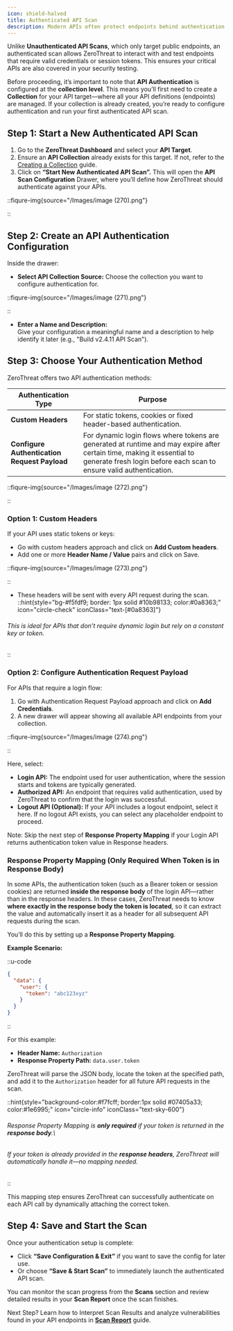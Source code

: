 ```yaml
---
icon: shield-halved
title: Authenticated API Scan
description: Modern APIs often protect endpoints behind authentication layers like tokens, cookies, or session-based logins. To effectively test these endpoints, ZeroThreat allows you to configure **Authenticated API Scans**.
---
```




Unlike **Unauthenticated API Scans**, which only target public endpoints, an authenticated scan allows ZeroThreat to interact with and test endpoints that require valid credentials or session tokens. This ensures your critical APIs are also covered in your security testing.

Before proceeding, it’s important to note that **API Authentication** is configured at the **collection level**. This means you’ll first need to create a **Collection** for your API target—where all your API definitions (endpoints) are managed. If your collection is already created, you’re ready to configure authentication and run your first authenticated API scan.

## Step 1: Start a New Authenticated API Scan

1. Go to the **ZeroThreat Dashboard** and select your **API Target**.
2. Ensure an **API Collection** already exists for this target. If not, refer to the [Creating a Collection](creating-a-collection.md) guide.
3. Click on **“Start New Authenticated API Scan”.** This will open the **API Scan Configuration** Drawer, where you’ll define how ZeroThreat should authenticate against your APIs.

::fiqure-img{source="/Images/image (270).png"}

::

## Step 2: Create an API Authentication Configuration

Inside the drawer:

* **Select API Collection Source:** Choose the collection you want to configure authentication for.

::fiqure-img{source="/Images/image (271).png"}

::

* **Enter a Name and Description:**\
  Give your configuration a meaningful name and a description to help identify it later (e.g., "Build v2.4.11 API Scan").

## Step 3: Choose Your Authentication Method

ZeroThreat offers two API authentication methods:

| Authentication Type                          | Purpose                                                                                                                                                                                       |
| -------------------------------------------- | --------------------------------------------------------------------------------------------------------------------------------------------------------------------------------------------- |
| **Custom Headers**                           | For static tokens, cookies or fixed header-based authentication.                                                                                                                              |
| **Configure Authentication Request Payload** | For dynamic login flows where tokens are generated at runtime and may expire after certain time, making it essential to generate fresh login before each scan to ensure valid authentication. |


::fiqure-img{source="/Images/image (272).png"}

::
<!-- <figure><img src="../../.gitbook/assets/image (4).png" alt=""><figcaption></figcaption></figure> -->

### Option 1: Custom Headers

If your API uses static tokens or keys:

* Go with custom headers approach and click on **Add Custom headers**.&#x20;
* Add one or more **Header Name / Value** pairs and click on Save.

::fiqure-img{source="/Images/image (273).png"}

::

* These headers will be sent with every API request during the scan.
::hint{style="bg-#f5fdf9; border: 1px solid #10b98133; color:#0a8363;" icon="circle-check" iconClass="text-[#0a8363]"}
###### This is ideal for APIs that don’t require dynamic login but rely on a constant key or token.
::

### Option 2: Configure Authentication Request Payload

For APIs that require a login flow:

1. Go with  Authentication Request Payload approach and click on **Add Credentials**.
2. A new drawer will appear showing all available API endpoints from your collection.

::fiqure-img{source="/Images/image (274).png"}

::
<!-- <figure><img src="../../.gitbook/assets/image (6).png" alt=""><figcaption></figcaption></figure> -->

Here, select:

* **Login API:** The endpoint used for user authentication, where the session starts and tokens are typically generated.
* **Authorized API:** An endpoint that requires valid authentication, used by ZeroThreat to confirm that the login was successful.
* **Logout API (Optional):** If your API includes a logout endpoint, select it here. If no logout API exists, you can select any placeholder endpoint to proceed.

Note: Skip the next step of **Response Property Mapping** if your Login API returns authentication token value in Response headers.

### Response Property Mapping (Only Required When Token is in Response Body)

In some APIs, the authentication token (such as a Bearer token or session cookies) are returned **inside the response body** of the login API—rather than in the response headers. In these cases, ZeroThreat needs to know **where exactly in the response body the token is located**, so it can extract the value and automatically insert it as a header for all subsequent API requests during the scan.

You’ll do this by setting up a **Response Property Mapping**.

**Example Scenario:**

::u-code
```json
{
  "data": {
    "user": {
      "token": "abc123xyz"
    }
  }
}
```
::

For this example:

* **Header Name:** `Authorization`
* **Response Property Path:** `data.user.token`

ZeroThreat will parse the JSON body, locate the token at the specified path, and add it to the `Authorization` header for all future API requests in the scan.

::hint{style="background-color:#f7fcff; border:1px solid #07405a33; color:#1e6995;" icon="circle-info" iconClass="text-sky-600"}
###### Response Property Mapping is **only required** if your token is returned in the **response body**.\
###### If your token is already provided in the **response headers**, ZeroThreat will automatically handle it—no mapping needed.
::

This mapping step ensures ZeroThreat can successfully authenticate on each API call by dynamically attaching the correct token.

## Step 4: Save and Start the Scan

Once your authentication setup is complete:

* Click **“Save Configuration & Exit”** if you want to save the config for later use.
* Or choose **“Save & Start Scan”** to immediately launch the authenticated API scan.

You can monitor the scan progress from the **Scans** section and review detailed results in your **Scan Report** once the scan finishes.

Next Step? Learn how to Interpret Scan Results and analyze vulnerabilities found in your API endpoints in [**Scan Report**](../../manage-scans/scan-report/) guide.